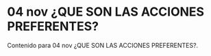 # 04 nov  ¿QUE SON LAS ACCIONES PREFERENTES?

Contenido para 04 nov  ¿QUE SON LAS ACCIONES PREFERENTES?.
